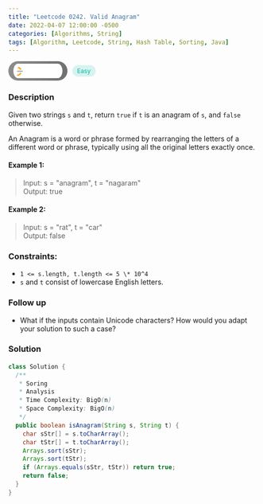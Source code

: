 ```yaml
---
title: "Leetcode 0242. Valid Anagram"
date: 2022-04-07 12:00:00 -0500
categories: [Algorithms, String]
tags: [Algorithm, Leetcode, String, Hash Table, Sorting, Java]
---
```


<style type='text/css'>
blockquote {
  margin-left: 14px;
}
img {
  left: 0 !important;
  transform: none !important;
  -webkit-transform: none !important;
}
[class*="summary"] {
  display: none;
}
[class*="header"] {
  display: flex;
  flex-direction: row;
  align-items: center;
  gap: 10px;
}
[class*="leet_logo"] {
  height: 29px;
  padding: 5px 10px;
  border-radius: 21px;
  background-color: #f7f7f7;
  background: linear-gradient(90deg, rgba(80,80,80,0.65) 0%, rgba(36,36,36,0.65) 100%);
}
[class*="easy"] {
  color: #00B8A3;
  font-size: 12px;
  padding: 4px 10px;
  border-radius: 21px;
  background-color: rgba(0, 184, 163, 0.15);
}
[class*="medium"] {
  color: #FFC01E;
  font-size: 12px;
  padding: 4px 10px;
  border-radius: 21px;
  background-color: #FFC01E26;
}
</style>

<div class=summary>
  Given two strings `s` and `t`, return `true` if `t` is an anagram of `s`, and `false` otherwise.
  
  An Anagram is a word or phrase formed by rearranging the letters of a different word or phrase, typically using all the original letters exactly once.
</div>

<div id=header class=header>
  <img class=leet_logo src="/assets/img/leetcode_logo.png" alt="Leetcode" />
  <span class=easy>Easy</span>
</div>

### Description

Given two strings `s` and `t`, return `true` if `t` is an anagram of `s`, and `false` otherwise.

An Anagram is a word or phrase formed by rearranging the letters of a different word or phrase, typically using all the original letters exactly once.

#### Example 1:

> Input: s = "anagram", t = "nagaram"<br/>
> Output: true

#### Example 2:

> Input: s = "rat", t = "car"<br/>
> Output: false

### Constraints:

- `1 <= s.length, t.length <= 5 \* 10^4`
- `s` and `t` consist of lowercase English letters.

### Follow up

- What if the inputs contain Unicode characters? How would you adapt your solution to such a case?

### Solution

```java
class Solution {
  /**
   * Soring
   * Analysis
   * Time Complexity: BigO(n)
   * Space Complexity: BigO(n)
   */
  public boolean isAnagram(String s, String t) {
    char sStr[] = s.toCharArray();
    char tStr[] = t.toCharArray();
    Arrays.sort(sStr);
    Arrays.sort(tStr);
    if (Arrays.equals(sStr, tStr)) return true;
    return false;
  }
}
```

<script>
  const anchor = document.getElementById("header").querySelector("a");
  anchor.classList.remove("popup");
  anchor.style.cursor = "pointer";
  anchor.setAttribute("target", "_black");
  anchor.setAttribute("href", "https://leetcode.com/problems/valid-anagram/");
</script>
